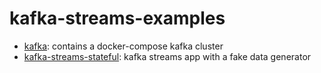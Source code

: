# kafka-streams-examples

- [kafka](kafka/): contains a docker-compose kafka cluster
- [kafka-streams-stateful](kafka-streams-stateful/): kafka streams app with a fake data generator